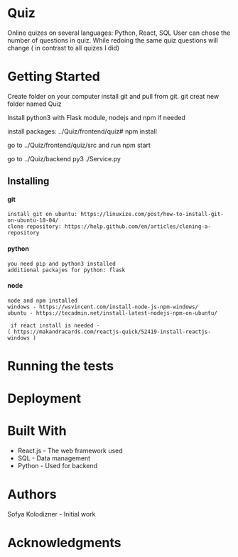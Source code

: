 # Quiz
Online quizes on several languages: Python, React, SQL
User can chose the number of questions in quiz.
While redoing the same quiz questions will change ( in contrast to all quizes I did)


# Getting Started
Create folder on your computer install git and pull from git.
git creat new folder named Quiz

Install python3 with Flask module, nodejs  and npm if needed

install packages: ../Quiz/frontend/quiz# npm install

go to ../Quiz/frontend/quiz/src
and run npm start

go to ../Quiz/backend
py3 ./Service.py

 

## Installing
#### git
```
install git on ubuntu: https://linuxize.com/post/how-to-install-git-on-ubuntu-18-04/
clone repository: https://help.github.com/en/articles/cloning-a-repository
```

#### python 
```
you need pip and python3 installed
additional packajes for python: flask
```

#### node
```
node and npm installed
windows - https://wsvincent.com/install-node-js-npm-windows/
ubuntu - https://tecadmin.net/install-latest-nodejs-npm-on-ubuntu/
 
 if react install is needed -
( https://makandracards.com/reactjs-quick/52419-install-reactjs-windows )
```

# Running the tests

# Deployment
 

# Built With
- React.js - The web framework used
- SQL - Data management
- Python - Used for backend
 
# Authors
Sofya Kolodizner - Initial work  
  

# Acknowledgments

